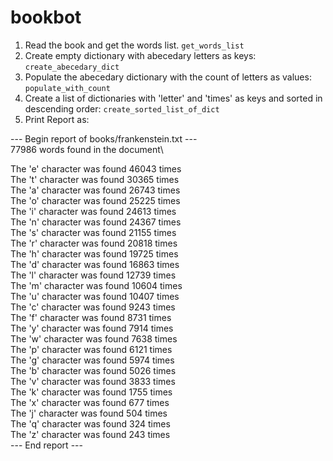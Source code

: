 # bookbot

1. Read the book and get the words list. `get_words_list`
2. Create empty dictionary with abecedary letters as keys: `create_abecedary_dict`
3. Populate the abecedary dictionary with the count of letters as values: `populate_with_count`
4. Create a list of dictionaries with 'letter' and 'times' as keys and sorted in descending order: `create_sorted_list_of_dict`
5. Print Report as:

--- Begin report of books/frankenstein.txt ---\
77986 words found in the document\

The 'e' character was found 46043 times\
The 't' character was found 30365 times\
The 'a' character was found 26743 times\
The 'o' character was found 25225 times\
The 'i' character was found 24613 times\
The 'n' character was found 24367 times\
The 's' character was found 21155 times\
The 'r' character was found 20818 times\
The 'h' character was found 19725 times\
The 'd' character was found 16863 times\
The 'l' character was found 12739 times\
The 'm' character was found 10604 times\
The 'u' character was found 10407 times\
The 'c' character was found 9243 times\
The 'f' character was found 8731 times\
The 'y' character was found 7914 times\
The 'w' character was found 7638 times\
The 'p' character was found 6121 times\
The 'g' character was found 5974 times\
The 'b' character was found 5026 times\
The 'v' character was found 3833 times\
The 'k' character was found 1755 times\
The 'x' character was found 677 times\
The 'j' character was found 504 times\
The 'q' character was found 324 times\
The 'z' character was found 243 times\
--- End report ---
